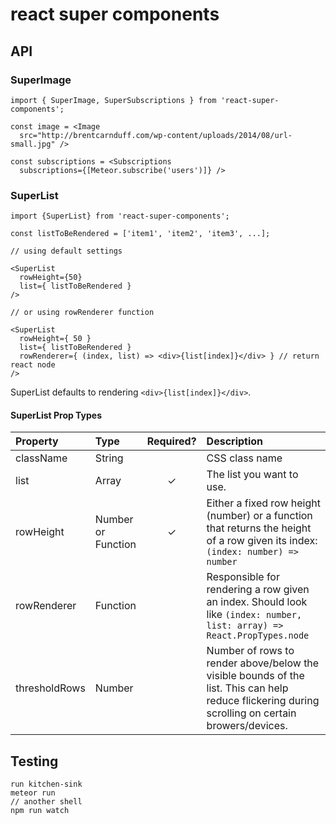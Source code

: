 # react super components

## API

### SuperImage

```
import { SuperImage, SuperSubscriptions } from 'react-super-components';

const image = <Image
  src="http://brentcarnduff.com/wp-content/uploads/2014/08/url-small.jpg" />

const subscriptions = <Subscriptions
  subscriptions={[Meteor.subscribe('users')]} />
```

### SuperList

```
import {SuperList} from 'react-super-components';

const listToBeRendered = ['item1', 'item2', 'item3', ...];

// using default settings

<SuperList
  rowHeight={50}
  list={ listToBeRendered }
/>

// or using rowRenderer function

<SuperList
  rowHeight={ 50 }
  list={ listToBeRendered }
  rowRenderer={ (index, list) => <div>{list[index]}</div> } // return react node
/>

```

SuperList defaults to rendering `<div>{list[index]}</div>`.

#### SuperList Prop Types

| Property | Type | Required? | Description |
|:---|:---|:---:|:---|
| className | String |  | CSS class name |
| list | Array | ✓ | The list you want to use. |
| rowHeight | Number or Function | ✓ | Either a fixed row height (number) or a function that returns the height of a row given its index: `(index: number) => number` |
| rowRenderer | Function |  | Responsible for rendering a row given an index. Should look like `(index: number, list: array) => React.PropTypes.node` |
| thresholdRows | Number |  | Number of rows to render above/below the visible bounds of the list. This can help reduce flickering during scrolling on certain browers/devices. |


## Testing
```
run kitchen-sink
meteor run
// another shell
npm run watch
```
